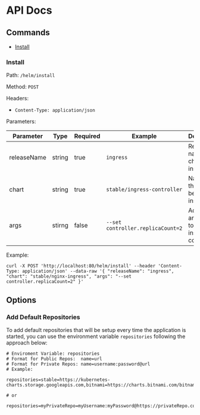# API Docs

## Commands

* [Install](#Install)

### Install

Path: ```/helm/install```

Method: ```POST```

Headers: 
* ```Content-Type: application/json```

Parameters:

|Parameter     |Type      |Required |Example |Description
|---           |---       |---      |--- |---
|releaseName   |string    |true     |```ingress``` |Release name of the chart to be installed.
|chart         |string    |true     |```stable/ingress-controller``` |Name of the chart to be installed.
|args          |stirng    |false    |```--set controller.replicaCount=2``` |Additional arguments to the helm install command

Example:

```curl -X POST 'http://localhost:80/helm/install' --header 'Content-Type: application/json' --data-raw '{ "releaseName": "ingress", "chart": "stable/nginx-ingress", "args": "--set controller.replicaCount=2" }'```

## Options

### Add Default Repositories

To add default repositories that will be setup every time the application is started, you can use the environment variable ```repositories``` following the approach below:

```
# Enviroment Variable: repositories
# Format for Public Repos:  name=url
# Format for Private Repos: name=username:password@url
# Example:

repositories=stable=https://kubernetes-charts.storage.googleapis.com,bitnami=https://charts.bitnami.com/bitnami

# or

repositories=myPrivateRepo=myUsername:myPassword@https://privateRepo.com,myPrivateRepo2=myUsername:myPassword@https://privateRepo2.com
```